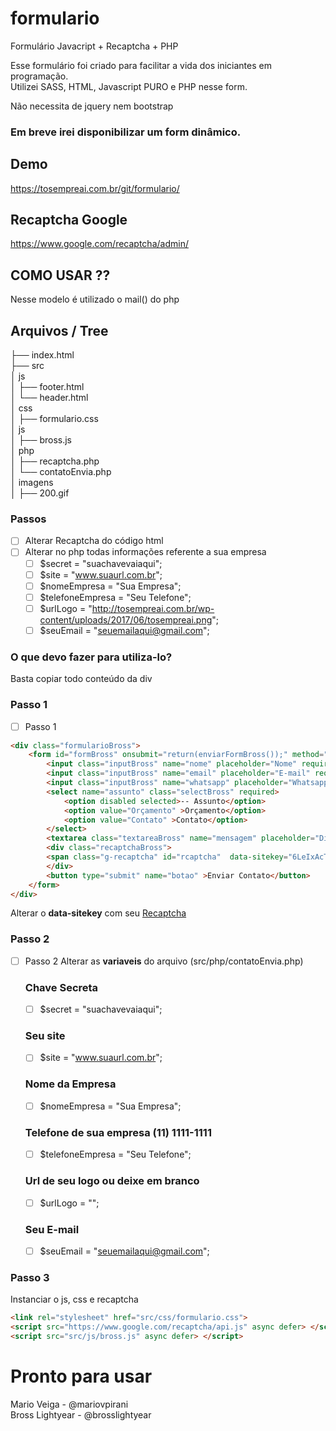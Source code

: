 # formulario
Formulário Javacript + Recaptcha + PHP 

Esse formulário foi criado para facilitar a vida dos iniciantes em programação.<br>
Utilizei SASS, HTML, Javascript PURO e PHP nesse form.

Não necessita de jquery nem bootstrap

### Em breve irei disponibilizar um form dinâmico.

## Demo
https://tosempreai.com.br/git/formulario/

## Recaptcha Google 
https://www.google.com/recaptcha/admin/

## COMO USAR ??
Nesse modelo é utilizado o mail() do php

## Arquivos / Tree

├── index.html<br>
├── src<br>
│   js<br>
│   ├── footer.html<br>
│   └── header.html<br>
│   css<br>
│   ├── formulario.css<br>
│   js<br>
│   ├── bross.js<br>
│   php<br>
│   ├── recaptcha.php<br>
│   └── contatoEnvia.php<br>
│   imagens<br>
│   ├── 200.gif<br>

### Passos

- [ ] Alterar Recaptcha do código html
- [ ] Alterar no php todas informações referente a sua empresa
    - [ ] $secret = "suachavevaiaqui";
    - [ ] $site = "www.suaurl.com.br";
    - [ ] $nomeEmpresa = "Sua Empresa";
    - [ ] $telefoneEmpresa = "Seu Telefone";
    - [ ] $urlLogo = "http://tosempreai.com.br/wp-content/uploads/2017/06/tosempreai.png";
    - [ ] $seuEmail = "seuemailaqui@gmail.com";

### O que devo fazer para utiliza-lo?
Basta copiar todo conteúdo da div

### Passo 1

- [ ] Passo 1

```HTML
<div class="formularioBross">
    <form id="formBross" onsubmit="return(enviarFormBross());" method="POST">
        <input class="inputBross" name="nome" placeholder="Nome" required>
        <input class="inputBross" name="email" placeholder="E-mail" required type="email">
        <input class="inputBross" name="whatsapp" placeholder="Whatsapp" required>
        <select name="assunto" class="selectBross" required>
            <option disabled selected>-- Assunto</option>
            <option value="Orçamento" >Orçamento</option>
            <option value="Contato" >Contato</option>
        </select>
        <textarea class="textareaBross" name="mensagem" placeholder="Digite sua mensagem" ></textarea>
        <div class="recaptchaBross">
        <span class="g-recaptcha" id="rcaptcha"  data-sitekey="6LeIxAcTAAAAAJcZVRqyHh71UMIEGNQ_MXjiZKhI"></span>
        </div>
        <button type="submit" name="botao" >Enviar Contato</button>
    </form>
</div>
```
Alterar o **data-sitekey** com seu [Recaptcha](https://www.google.com/recaptcha/admin/)


### Passo 2

- [ ] Passo 2
Alterar as **variaveis** do arquivo (src/php/contatoEnvia.php)
    ### Chave Secreta
    - [ ] $secret = "suachavevaiaqui";
    ### Seu site
    - [ ] $site = "www.suaurl.com.br";
    ### Nome da Empresa
    - [ ] $nomeEmpresa = "Sua Empresa";
    ### Telefone de sua empresa (11) 1111-1111
    - [ ] $telefoneEmpresa = "Seu Telefone";
    ### Url de seu logo ou deixe em branco
    - [ ] $urlLogo = "";
    ### Seu E-mail
    - [ ] $seuEmail = "seuemailaqui@gmail.com";

### Passo 3
Instanciar o js, css e recaptcha
```HTML
<link rel="stylesheet" href="src/css/formulario.css">
<script src="https://www.google.com/recaptcha/api.js" async defer> </script>
<script src="src/js/bross.js" async defer> </script>
```


# Pronto para usar
Mario Veiga - @mariovpirani<br>
Bross Lightyear - @brosslightyear<br>



